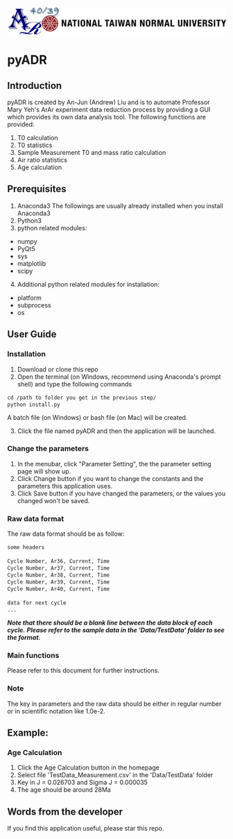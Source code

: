 ![logo](.work/logo.png)
# pyADR
## Introduction
pyADR is created by An-Jun (Andrew) Liu and is to automate Professor Mary Yeh's ArAr experiment data reduction process by providing a GUI which provides its own data analysis tool.
The following functions are provided:
1. T0 calculation
2. T0 statistics
3. Sample Measurement T0 and mass ratio calculation
4. Air ratio statistics
5. Age calculation

## Prerequisites
1. Anaconda3
The followings are usually already installed when you install Anaconda3
2. Python3
3. python related modules:
* numpy
* PyQt5
* sys
* matplotlib
* scipy
4. Additional python related modules for installation:
* platform
* subprocess
* os

## User Guide
### Installation
1. Download or clone this repo
2. Open the terminal (on Windows, recommend using Anaconda's prompt shell) and type the following commands
```
cd /path to folder you get in the previous step/
python install.py
```
A batch file (on Windows) or bash file (on Mac) will be created.

3. Click the file named pyADR and then the application will be launched.

### Change the parameters
1. In the menubar, click "Parameter Setting", the the parameter setting page will show up. 
2. Click Change button if you want to change the constants and the parameters this application uses.
3. Click Save button if you have changed the parameters, or the values you changed won't be saved.

### Raw data format
The raw data format should be as follow:
```
some headers

Cycle Number, Ar36, Current, Time
Cycle Number, Ar37, Current, Time
Cycle Number, Ar38, Current, Time
Cycle Number, Ar39, Current, Time
Cycle Number, Ar40, Current, Time

data for next cycle
...
```
***Note that there should be a blank line between the data block of each cycle.***
***Please refer to the sample data in the 'Data/TestData' folder to see the format.***

### Main functions
Please refer to this document for further instructions.

### Note
The key in parameters and the raw data should be either in regular number or in scientific notation like 1.0e-2.

## Example:
### Age Calculation
1. Click the Age Calculation button in the homepage
2. Select file 'TestData_Measurement.csv' in the 'Data/TestData' folder
3. Key in J = 0.026703 and Sigma J = 0.000035
4. The age should be around 28Ma

## Words from the developer
If you find this application useful, please star this repo.